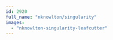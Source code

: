 ```yaml
---
id: 2920
full_name: "nknowlton/singularity"
images: 
  - "nknowlton-singularity-leafcutter"
---
```

